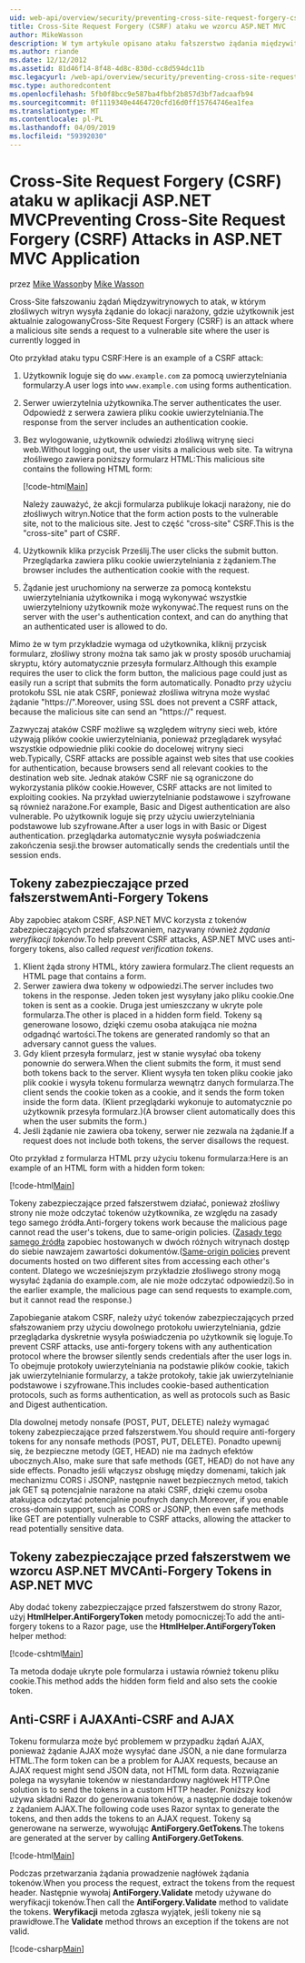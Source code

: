 ```yaml
---
uid: web-api/overview/security/preventing-cross-site-request-forgery-csrf-attacks
title: Cross-Site Request Forgery (CSRF) ataku we wzorcu ASP.NET MVC
author: MikeWasson
description: W tym artykule opisano ataku fałszerstwo żądania międzywitrynowego (CSRF) i jak wdrożyć środki anti-CSRF we wzorcu ASP.NET MVC sieci Web.
ms.author: riande
ms.date: 12/12/2012
ms.assetid: 81d46f14-8f48-4d8c-830d-cc8d594dc11b
msc.legacyurl: /web-api/overview/security/preventing-cross-site-request-forgery-csrf-attacks
msc.type: authoredcontent
ms.openlocfilehash: 5fb0f8bcc9e587ba4fbbf2b857d3bf7adcaafb94
ms.sourcegitcommit: 0f1119340e4464720cfd16d0ff15764746ea1fea
ms.translationtype: MT
ms.contentlocale: pl-PL
ms.lasthandoff: 04/09/2019
ms.locfileid: "59392030"
---
```

# <a name="preventing-cross-site-request-forgery-csrf-attacks-in-aspnet-mvc-application"></a><span data-ttu-id="1023b-103">Cross-Site Request Forgery (CSRF) ataku w aplikacji ASP.NET MVC</span><span class="sxs-lookup"><span data-stu-id="1023b-103">Preventing Cross-Site Request Forgery (CSRF) Attacks in ASP.NET MVC Application</span></span>

<span data-ttu-id="1023b-104">przez [Mike Wasson](https://github.com/MikeWasson)</span><span class="sxs-lookup"><span data-stu-id="1023b-104">by [Mike Wasson](https://github.com/MikeWasson)</span></span>

<span data-ttu-id="1023b-105">Cross-Site fałszowaniu żądań Międzywitrynowych to atak, w którym złośliwych witryn wysyła żądanie do lokacji narażony, gdzie użytkownik jest aktualnie zalogowany</span><span class="sxs-lookup"><span data-stu-id="1023b-105">Cross-Site Request Forgery (CSRF) is an attack where a malicious site sends a request to a vulnerable site where the user is currently logged in</span></span>

<span data-ttu-id="1023b-106">Oto przykład ataku typu CSRF:</span><span class="sxs-lookup"><span data-stu-id="1023b-106">Here is an example of a CSRF attack:</span></span>

1. <span data-ttu-id="1023b-107">Użytkownik loguje się do `www.example.com` za pomocą uwierzytelniania formularzy.</span><span class="sxs-lookup"><span data-stu-id="1023b-107">A user logs into `www.example.com` using forms authentication.</span></span>
2. <span data-ttu-id="1023b-108">Serwer uwierzytelnia użytkownika.</span><span class="sxs-lookup"><span data-stu-id="1023b-108">The server authenticates the user.</span></span> <span data-ttu-id="1023b-109">Odpowiedź z serwera zawiera pliku cookie uwierzytelniania.</span><span class="sxs-lookup"><span data-stu-id="1023b-109">The response from the server includes an authentication cookie.</span></span>
3. <span data-ttu-id="1023b-110">Bez wylogowanie, użytkownik odwiedzi złośliwą witrynę sieci web.</span><span class="sxs-lookup"><span data-stu-id="1023b-110">Without logging out, the user visits a malicious web site.</span></span> <span data-ttu-id="1023b-111">Ta witryna złośliwego zawiera poniższy formularz HTML:</span><span class="sxs-lookup"><span data-stu-id="1023b-111">This malicious site contains the following HTML form:</span></span> 

    [!code-html[Main](preventing-cross-site-request-forgery-csrf-attacks/samples/sample1.html)]

    <span data-ttu-id="1023b-112">Należy zauważyć, że akcji formularza publikuje lokacji narażony, nie do złośliwych witryn.</span><span class="sxs-lookup"><span data-stu-id="1023b-112">Notice that the form action posts to the vulnerable site, not to the malicious site.</span></span> <span data-ttu-id="1023b-113">Jest to część "cross-site" CSRF.</span><span class="sxs-lookup"><span data-stu-id="1023b-113">This is the "cross-site" part of CSRF.</span></span>
4. <span data-ttu-id="1023b-114">Użytkownik klika przycisk Prześlij.</span><span class="sxs-lookup"><span data-stu-id="1023b-114">The user clicks the submit button.</span></span> <span data-ttu-id="1023b-115">Przeglądarka zawiera pliku cookie uwierzytelniania z żądaniem.</span><span class="sxs-lookup"><span data-stu-id="1023b-115">The browser includes the authentication cookie with the request.</span></span>
5. <span data-ttu-id="1023b-116">Żądanie jest uruchomiony na serwerze za pomocą kontekstu uwierzytelniania użytkownika i mogą wykonywać wszystkie uwierzytelniony użytkownik może wykonywać.</span><span class="sxs-lookup"><span data-stu-id="1023b-116">The request runs on the server with the user's authentication context, and can do anything that an authenticated user is allowed to do.</span></span>

<span data-ttu-id="1023b-117">Mimo że w tym przykładzie wymaga od użytkownika, kliknij przycisk formularz, złośliwy strony można tak samo jak w prosty sposób uruchamiaj skryptu, który automatycznie przesyła formularz.</span><span class="sxs-lookup"><span data-stu-id="1023b-117">Although this example requires the user to click the form button, the malicious page could just as easily run a script that submits the form automatically.</span></span> <span data-ttu-id="1023b-118">Ponadto przy użyciu protokołu SSL nie atak CSRF, ponieważ złośliwa witryna może wysłać żądanie "https://".</span><span class="sxs-lookup"><span data-stu-id="1023b-118">Moreover, using SSL does not prevent a CSRF attack, because the malicious site can send an "https://" request.</span></span>

<span data-ttu-id="1023b-119">Zazwyczaj ataków CSRF możliwe są względem witryny sieci web, które używają plików cookie uwierzytelniania, ponieważ przeglądarek wysyłać wszystkie odpowiednie pliki cookie do docelowej witryny sieci web.</span><span class="sxs-lookup"><span data-stu-id="1023b-119">Typically, CSRF attacks are possible against web sites that use cookies for authentication, because browsers send all relevant cookies to the destination web site.</span></span> <span data-ttu-id="1023b-120">Jednak ataków CSRF nie są ograniczone do wykorzystania plików cookie.</span><span class="sxs-lookup"><span data-stu-id="1023b-120">However, CSRF attacks are not limited to exploiting cookies.</span></span> <span data-ttu-id="1023b-121">Na przykład uwierzytelnianie podstawowe i szyfrowane są również narażone.</span><span class="sxs-lookup"><span data-stu-id="1023b-121">For example, Basic and Digest authentication are also vulnerable.</span></span> <span data-ttu-id="1023b-122">Po użytkownik loguje się przy użyciu uwierzytelniania podstawowe lub szyfrowane.</span><span class="sxs-lookup"><span data-stu-id="1023b-122">After a user logs in with Basic or Digest authentication.</span></span> <span data-ttu-id="1023b-123">przeglądarka automatycznie wysyła poświadczenia zakończenia sesji.</span><span class="sxs-lookup"><span data-stu-id="1023b-123">the browser automatically sends the credentials until the session ends.</span></span>

## <a name="anti-forgery-tokens"></a><span data-ttu-id="1023b-124">Tokeny zabezpieczające przed fałszerstwem</span><span class="sxs-lookup"><span data-stu-id="1023b-124">Anti-Forgery Tokens</span></span>

<span data-ttu-id="1023b-125">Aby zapobiec atakom CSRF, ASP.NET MVC korzysta z tokenów zabezpieczających przed sfałszowaniem, nazywany również *żądania weryfikacji tokenów*.</span><span class="sxs-lookup"><span data-stu-id="1023b-125">To help prevent CSRF attacks, ASP.NET MVC uses anti-forgery tokens, also called *request verification tokens*.</span></span>

1. <span data-ttu-id="1023b-126">Klient żąda strony HTML, który zawiera formularz.</span><span class="sxs-lookup"><span data-stu-id="1023b-126">The client requests an HTML page that contains a form.</span></span>
2. <span data-ttu-id="1023b-127">Serwer zawiera dwa tokeny w odpowiedzi.</span><span class="sxs-lookup"><span data-stu-id="1023b-127">The server includes two tokens in the response.</span></span> <span data-ttu-id="1023b-128">Jeden token jest wysyłany jako pliku cookie.</span><span class="sxs-lookup"><span data-stu-id="1023b-128">One token is sent as a cookie.</span></span> <span data-ttu-id="1023b-129">Druga jest umieszczany w ukryte pole formularza.</span><span class="sxs-lookup"><span data-stu-id="1023b-129">The other is placed in a hidden form field.</span></span> <span data-ttu-id="1023b-130">Tokeny są generowane losowo, dzięki czemu osoba atakująca nie można odgadnąć wartości.</span><span class="sxs-lookup"><span data-stu-id="1023b-130">The tokens are generated randomly so that an adversary cannot guess the values.</span></span>
3. <span data-ttu-id="1023b-131">Gdy klient przesyła formularz, jest w stanie wysyłać oba tokeny ponownie do serwera.</span><span class="sxs-lookup"><span data-stu-id="1023b-131">When the client submits the form, it must send both tokens back to the server.</span></span> <span data-ttu-id="1023b-132">Klient wysyła ten token pliku cookie jako plik cookie i wysyła tokenu formularza wewnątrz danych formularza.</span><span class="sxs-lookup"><span data-stu-id="1023b-132">The client sends the cookie token as a cookie, and it sends the form token inside the form data.</span></span> <span data-ttu-id="1023b-133">(Klient przeglądarki wykonuje to automatycznie po użytkownik przesyła formularz.)</span><span class="sxs-lookup"><span data-stu-id="1023b-133">(A browser client automatically does this when the user submits the form.)</span></span>
4. <span data-ttu-id="1023b-134">Jeśli żądanie nie zawiera oba tokeny, serwer nie zezwala na żądanie.</span><span class="sxs-lookup"><span data-stu-id="1023b-134">If a request does not include both tokens, the server disallows the request.</span></span>

<span data-ttu-id="1023b-135">Oto przykład z formularza HTML przy użyciu tokenu formularza:</span><span class="sxs-lookup"><span data-stu-id="1023b-135">Here is an example of an HTML form with a hidden form token:</span></span>

[!code-html[Main](preventing-cross-site-request-forgery-csrf-attacks/samples/sample2.html)]

<span data-ttu-id="1023b-136">Tokeny zabezpieczające przed fałszerstwem działać, ponieważ złośliwy strony nie może odczytać tokenów użytkownika, ze względu na zasady tego samego źródła.</span><span class="sxs-lookup"><span data-stu-id="1023b-136">Anti-forgery tokens work because the malicious page cannot read the user's tokens, due to same-origin policies.</span></span> <span data-ttu-id="1023b-137">([Zasady tego samego źródła](http://www.w3.org/Security/wiki/Same_Origin_Policy) zapobiec hostowanych w dwóch różnych witrynach dostęp do siebie nawzajem zawartości dokumentów.</span><span class="sxs-lookup"><span data-stu-id="1023b-137">([Same-origin policies](http://www.w3.org/Security/wiki/Same_Origin_Policy) prevent documents hosted on two different sites from accessing each other's content.</span></span> <span data-ttu-id="1023b-138">Dlatego we wcześniejszym przykładzie złośliwego strony mogą wysyłać żądania do example.com, ale nie może odczytać odpowiedzi).</span><span class="sxs-lookup"><span data-stu-id="1023b-138">So in the earlier example, the malicious page can send requests to example.com, but it cannot read the response.)</span></span>

<span data-ttu-id="1023b-139">Zapobieganie atakom CSRF, należy użyć tokenów zabezpieczających przed sfałszowaniem przy użyciu dowolnego protokołu uwierzytelniania, gdzie przeglądarka dyskretnie wysyła poświadczenia po użytkownik się loguje.</span><span class="sxs-lookup"><span data-stu-id="1023b-139">To prevent CSRF attacks, use anti-forgery tokens with any authentication protocol where the browser silently sends credentials after the user logs in.</span></span> <span data-ttu-id="1023b-140">To obejmuje protokoły uwierzytelniania na podstawie plików cookie, takich jak uwierzytelnianie formularzy, a także protokoły, takie jak uwierzytelnianie podstawowe i szyfrowane.</span><span class="sxs-lookup"><span data-stu-id="1023b-140">This includes cookie-based authentication protocols, such as forms authentication, as well as protocols such as Basic and Digest authentication.</span></span>

<span data-ttu-id="1023b-141">Dla dowolnej metody nonsafe (POST, PUT, DELETE) należy wymagać tokeny zabezpieczające przed fałszerstwem.</span><span class="sxs-lookup"><span data-stu-id="1023b-141">You should require anti-forgery tokens for any nonsafe methods (POST, PUT, DELETE).</span></span> <span data-ttu-id="1023b-142">Ponadto upewnij się, że bezpieczne metody (GET, HEAD) nie ma żadnych efektów ubocznych.</span><span class="sxs-lookup"><span data-stu-id="1023b-142">Also, make sure that safe methods (GET, HEAD) do not have any side effects.</span></span> <span data-ttu-id="1023b-143">Ponadto jeśli włączysz obsługę między domenami, takich jak mechanizmu CORS i JSONP, następnie nawet bezpiecznych metod, takich jak GET są potencjalnie narażone na ataki CSRF, dzięki czemu osoba atakująca odczytać potencjalnie poufnych danych.</span><span class="sxs-lookup"><span data-stu-id="1023b-143">Moreover, if you enable cross-domain support, such as CORS or JSONP, then even safe methods like GET are potentially vulnerable to CSRF attacks, allowing the attacker to read potentially sensitive data.</span></span>

## <a name="anti-forgery-tokens-in-aspnet-mvc"></a><span data-ttu-id="1023b-144">Tokeny zabezpieczające przed fałszerstwem we wzorcu ASP.NET MVC</span><span class="sxs-lookup"><span data-stu-id="1023b-144">Anti-Forgery Tokens in ASP.NET MVC</span></span>

<span data-ttu-id="1023b-145">Aby dodać tokeny zabezpieczające przed fałszerstwem do strony Razor, użyj **HtmlHelper.AntiForgeryToken** metody pomocniczej:</span><span class="sxs-lookup"><span data-stu-id="1023b-145">To add the anti-forgery tokens to a Razor page, use the **HtmlHelper.AntiForgeryToken** helper method:</span></span>

[!code-cshtml[Main](preventing-cross-site-request-forgery-csrf-attacks/samples/sample3.cshtml)]

<span data-ttu-id="1023b-146">Ta metoda dodaje ukryte pole formularza i ustawia również tokenu pliku cookie.</span><span class="sxs-lookup"><span data-stu-id="1023b-146">This method adds the hidden form field and also sets the cookie token.</span></span>

## <a name="anti-csrf-and-ajax"></a><span data-ttu-id="1023b-147">Anti-CSRF i AJAX</span><span class="sxs-lookup"><span data-stu-id="1023b-147">Anti-CSRF and AJAX</span></span>

<span data-ttu-id="1023b-148">Tokenu formularza może być problemem w przypadku żądań AJAX, ponieważ żądanie AJAX może wysyłać dane JSON, a nie dane formularza HTML.</span><span class="sxs-lookup"><span data-stu-id="1023b-148">The form token can be a problem for AJAX requests, because an AJAX request might send JSON data, not HTML form data.</span></span> <span data-ttu-id="1023b-149">Rozwiązanie polega na wysyłanie tokenów w niestandardowy nagłówek HTTP.</span><span class="sxs-lookup"><span data-stu-id="1023b-149">One solution is to send the tokens in a custom HTTP header.</span></span> <span data-ttu-id="1023b-150">Poniższy kod używa składni Razor do generowania tokenów, a następnie dodaje tokenów z żądaniem AJAX.</span><span class="sxs-lookup"><span data-stu-id="1023b-150">The following code uses Razor syntax to generate the tokens, and then adds the tokens to an AJAX request.</span></span> <span data-ttu-id="1023b-151">Tokeny są generowane na serwerze, wywołując **AntiForgery.GetTokens**.</span><span class="sxs-lookup"><span data-stu-id="1023b-151">The tokens are generated at the server by calling **AntiForgery.GetTokens**.</span></span>

[!code-html[Main](preventing-cross-site-request-forgery-csrf-attacks/samples/sample4.html)]

<span data-ttu-id="1023b-152">Podczas przetwarzania żądania prowadzenie nagłówek żądania tokenów.</span><span class="sxs-lookup"><span data-stu-id="1023b-152">When you process the request, extract the tokens from the request header.</span></span> <span data-ttu-id="1023b-153">Następnie wywołaj **AntiForgery.Validate** metody używane do weryfikacji tokenów.</span><span class="sxs-lookup"><span data-stu-id="1023b-153">Then call the **AntiForgery.Validate** method to validate the tokens.</span></span> <span data-ttu-id="1023b-154">**Weryfikacji** metoda zgłasza wyjątek, jeśli tokeny nie są prawidłowe.</span><span class="sxs-lookup"><span data-stu-id="1023b-154">The **Validate** method throws an exception if the tokens are not valid.</span></span>

[!code-csharp[Main](preventing-cross-site-request-forgery-csrf-attacks/samples/sample5.cs)]

